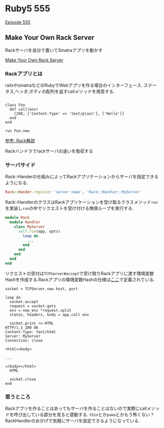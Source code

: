 # Ruby5 555

[Episode 555](https://ruby5.codeschool.com/episodes/597-episode-555-june-2nd-2015/stories/4726-make-your-own-rack-server)

## Make Your Own Rack Server

Rackサーバを自分で書いてSinatraアプリを動かす

[Make Your Own Rack Server](http://www.blrice.net/blog/2015/05/31/make-your-own-rack-server/)

### Rackアプリとは

railsやsinatraなどのRubyでWebアプリを作る場合のインターフェース.
ステータス,ヘッダ,ボディの配列を返すcallメソッドを用意する.

````ruby:config.ru

class Foo
  def call(env)
    [200, {'Content-Type' => 'text/plain'}, ['Hello']]
  end
end

run Foo.new
````

[参考: Rack解説](http://qiita.com/higuma/items/838f4f58bc4a0645950a)

Rackハンドラでrackサーバの違いを吸収する

### サーバサイド

Rack::Handerの仕組みによってRackアプリケーションからサーバを指定できるようになる.

````ruby
Rack::Hander.register 'server name', 'Rack::Handler::MyServer'
````

Rack::HandlerのクラスはRackアプリケーションを受け取るクラスメソッド`run`を実装し`run`の中でリクエストを受け付ける無限ループを実行する.

````ruby
module Rack
  module Handler
    class MyServer
      self.run(app, opts)
        loop do
          ...
        end
      end
    end
  end
end
````

リクエストの受付は`TCPServer#accept`で受け取りRackアプリに渡す環境変数Hashを作成する.Rackアプリの環境変数Hashの仕様は[ここ](http://www.rubydoc.info/github/rack/rack/master/file/SPEC)で定義されている.

````
socket = TCPServer.new host, port

loop do
  socket.accept
  request = socket.gets
  env = new_env *request.split
  status, headers, body = app.call env

  socket.print <<-HTML
HTTP/1.1 200 OK
Content-Type: text/html
Server: MyServer
Connection: close

<html><body>

...

</body></html>
  HTML

  socket.close
end

````

### 思うところ

Rackアプリを作ることはあってもサーバを作ることはないので実際にcallメソッドを呼び出している部分を見ると感動する.
`thin`とか`puma`とかもう怖くない？
RackHandlerのおかげで気軽にサーバを設定できるようになっている.

##
